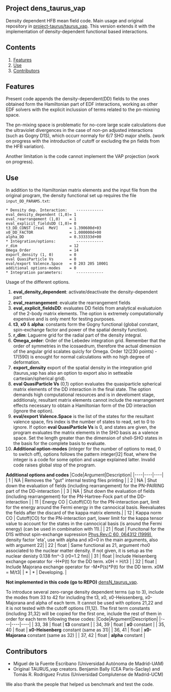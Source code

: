 ## Project dens_taurus_vap
Density dependent HFB mean field code. Main usage and original repository in [project-taurus/taurus_vap](https://github.com/project-taurus/taurus_vap.git). This version extends it with the implementation of density-dependent functional based interactions.

## Contents

1. [Features](#Features)
2. [Use](#Use)
3. [Contributors](#Contributors)

## Features
Present code appends the density-dependent(DD) fields to the ones obtained form the Hamiltonian part of EDF interactions, working as other EDF solvers with the explicit inclussion of terms related to the pn-mixning space.

The pn-mixing space is problematic for no-core large scale calculations due the ultraviolet divergences in the case of non-pn adjusted interactions (such as Gogny D1S), which occurr normaly for 6/7 SHO major shells. (work on progress with the introduction of cutoff or excluding the pn fields from the HFB variation).

Another limitation is the code cannot implement the VAP projection (work on progress).

## Use
In addition to the Hamiltonian matrix elements and the input file from the original program, the density functional set up requires the file `input_DD_PARAMS.txt`:
```
* Density dep. Interaction:    ------------
eval_density_dependent (1,0)= 1
eval_rearrangement (1,0)    = 1
eval_explicit_fieldsDD (1,0)= 0
t3_DD_CONST [real  MeV]     = 1.390600d+03
x0_DD_FACTOR                = 1.000000d+00
alpha_DD                    = 0.333333d+00
* Integration/options:         ------------
r_dim                       = 12
Omega_Order                 = 14
export_density (1, 0)       = 0
eval QuasiParticle Vs       = 0
eval/export Valence.Space   = 0 203 205 10001
additional options-modes    = 0
* Integration parameters:      ------------
```

Usage of the different options.
1. **eval_density_dependent**: activate/deactivate the density-dependent part
2. **eval_rearrangement**: evaluate the rearrangement fields
3. **eval_explicit_fieldsDD**: evaluates DD fields from analytical evaluatuion of the 2-body matrix elements. The option is extremely computationally expensive and is only ment for testing purposes.
4. **t3**, **x0** & **alpha**: constants form the Gogny functional (global constant, spin-exchange factor and power of the spatial density function).
5. **r_dim**: Laguerre grid for the radial part of the density integral.
6. **Omega_order**: Order of the Lebedev integration grid. Remember that the order of symmetries in the icosaedrum, therefore the actual dimension of the angular grid scalates quicly for Omega. Order 12(230 points) - 17(590) is enought for normal calculations with no high degree of deformation.
7. **export_density** export of the spatial density in the integration grid (taurus\_vap has also an option to export also in setteable cartesian/spherical grid).
8. **eval QuasiParticle Vs** (0,1) option evaluates the quasiparticle spherical matrix elements of the DD interaction in the final state. The option demands high computational resources and is in develoment stage, additionaly, resultant matrix elements cannot include the rearrangement effects necessary to obtain a Hamiltonian form of the DD interaction (ignore the option).
9. **eval/export Valence.Space** is the list of the states for the resultant valence space, firs index is the number of states to read, set to 0 to ignore. If option **eval QuasiParticle Vs** is 0, and states are given, the program evaluates the matrix elements in the SHO basis as a valence space. Set the length greater than the dimension of shell-SHO states in the basis for the complete basis to evaluate.
10. **Additional option-modes** (integer for the number of options to read, 0 to switch off), options follows the pattern integer[I2] float, where the integer is a code for some option and usage explained latter. Invalid code raises global stop of the program.


**Additional options and codes**
|Code|Argument|Description|
|----|----|----|
| 1 | NA | Removes the "gut" internal testing files printing |
| 2 | NA | Shut down the evaluation of fields (including rearrangement) for the PN-PAIRING part of the DD-interaction |
| 3 | NA | Shut down the evaluation of fields (including rearrangement) for the PN-Hartree-Fock part of the DD-interaction |
| 11 | Energy CO | Cutoff(CO) for the PN-interaction part, limit for the energy around the Fermi energy in the cannocical basis. Reevaluates the fields after the discard of the kappa matrix elemnts.|
| 12 | Kappa norm CO | Cutoff(CO) for the PN-interaction part, lower limit for the kappa tensor value to account for the states in the cannocical basis (is around the Fermi energy)  (can be used in combination with 11).|
| 21 | float | Funcitonal for the D1S without spin-exchange supression [Phys.Rev.C 60, 064312 (1999)](https://doi.org/10.1103/PhysRevC.60.064312), density factor 'eta', use with alpha and x0=0 in the main arguments, also with argument 22|
| 22 | float | Same functional as 21, argument rho0 associated to the nuclear matter density. If not given, it is setup as the nuclear denisty 0.138 fm^-3 (r0=1.2 fm)|
| 31 | float | Include Heisenberg exchange operator for -H\*P(t) for the DD term. x0H = H/t3 |
| 32 | float | Include Majorana exchange operator for -M\*P(s)\*P(t) for the DD term. x0M = M/t3|
| \* | \* | Developing. |

**Not implemented in this code (go to REPO)** [densN_taurus_vap](https://github.com/migueldelafuente1/densN_taurus_vap).

To introduce several zero-range density dependent terms (up to 3), include the modes from 33 to 42 for including the t3, x0, x0-Heissenberg, x0-Majorana and alpha of each term. It cannot be used with options 21,22 and it is not tested with the cutoff options (11,12). The first term constants (including 31,32) will be copied for the first one, include the rest of them in order for each term following these codes:
|Code|Argument|Description|
|----|----|----|
| 33, 38 | float | **t3** constant |
| 34, 39 | float | **x0** constant |
| 35, 40 | float | **x0-Heisenberg** constant (same as 31)|
| 36, 41 | float | **x0-Majorana** constant (same as 32) |
| 37, 42 | float | **alpha** constant |

## Contributors 

* Miguel de la Fuente Escribano (Universidad Autónoma de Madrid-UAM)
* Original TAURUS_vap creators. Benjamin Bally (CEA Paris-Saclay) and Tomás R. Rodríguez Frutos (Universidad Complutense de Madrid-UCM)

We also thank the people that helped us benchmark and test the code.



